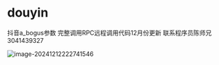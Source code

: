 # douyin
抖音a_bogus参数 完整调用RPC远程调用代码12月份更新
联系程序员陈师兄 3041439327

![image-20241212222741546](http://upload.cxycsx.vip/image-20241212222741546.png)
